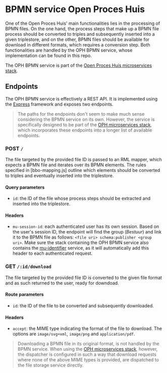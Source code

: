 # BPMN service Open Proces Huis

One of the Open Proces Huis' main functionalities lies in the processing of BPMN files. On the one hand, the process steps that make up a BPMN file process should be converted to triples and subsequently inserted into a given triplestore, and on the other, BPMN files should be available for download in different formats, which requires a conversion step. Both functionalities are handled by the OPH BPMN service, whose implementation can be found in this repo.

The OPH BPMN service is part of the [Open Proces Huis microservices stack](https://github.com/lblod/app-openproceshuis).

## Endpoints

The OPH BPMN service is effectively a REST API. It is implemented using the [Express](https://expressjs.com/) framework and exposes two endpoints.

> The paths for the endpoints don't seem to make much sense considering the BPMN service on its own. However, the service is specifically designed to be part of the [OPH microservices stack](https://github.com/lblod/app-openproceshuis), which incorporates these endpoints into a longer list of available endpoints.

### POST `/`

The file targeted by the provided file ID is passed to an RML mapper, which expects a BPMN file and iterates over its BPMN elements. The rules specified in [bbo-mapping.js] outline which elements should be converted to triples and eventually inserted into the triplestore.

#### Query parameters

- `id`: the ID of the file whose process steps should be extracted and inserted into the triplestore.

#### Headers

- `mu-session-id`: each authenticated user has its own session. Based on the user's session ID, the endpoint will find the group (_Bestuur_) and link it to the BPMN file as follows: `<file uri> schema:publisher <group uri>`. Make sure the stack containing the OPH BPMN service also contains the [mu-identifier](https://github.com/mu-semtech/mu-identifier) service, as it will automatically add this header to each authenticated request.

### GET `/:id/download`

The file targeted by the provided file ID is converted to the given file format and as such returned to the user, ready for downdoad.

#### Route parameters

- `id`: the ID of the file to be converted and subsequently downloaded.

#### Headers

- `accept`: the MIME type indicating the format of the file to download. The options are `image/svg+xml`, `image/png` and `application/pdf`.

> Downloading a BPMN file in its original format, is not handled by the BPMN service. When using the [OPH microservices stack](https://github.com/lblod/app-openproceshuis), however, the dispatcher is configured in such a way that download requests where none of the above MIME types is provided, are dispatched to the file storage service directly.
